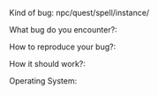 Kind of bug: npc/quest/spell/instance/ 

What bug do you encounter?:


How to reproduce your bug?:


How it should work?:


Operating System:


